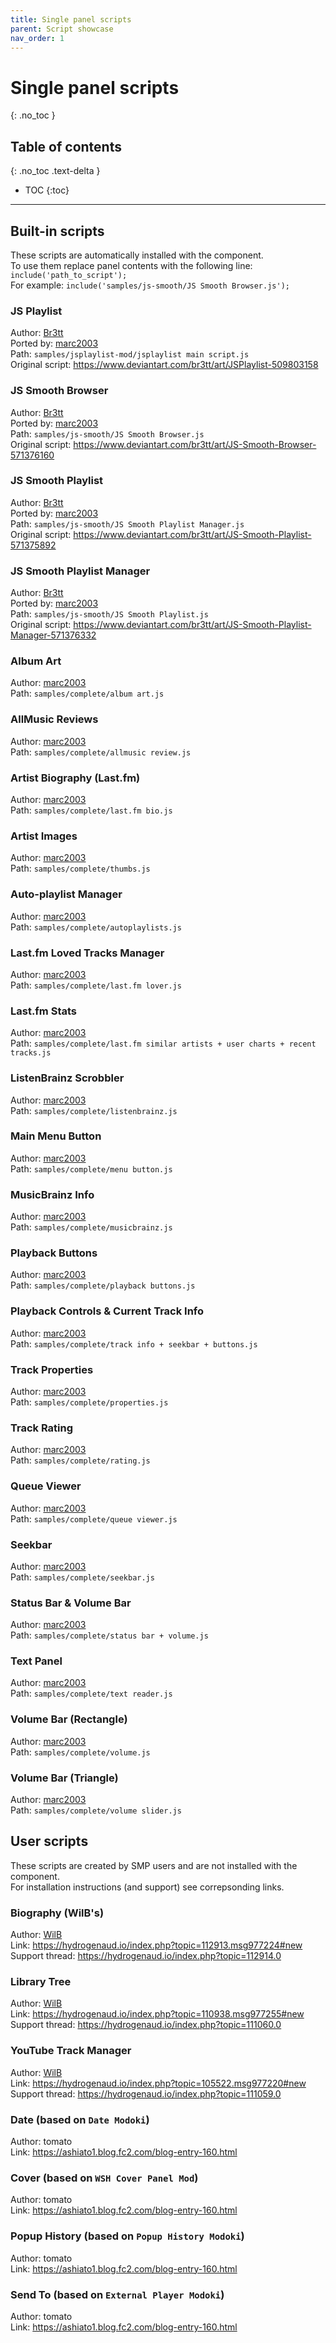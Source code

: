 ```yaml
---
title: Single panel scripts
parent: Script showcase
nav_order: 1
---
```


# Single panel scripts
{: .no_toc }

## Table of contents
{: .no_toc .text-delta }

* TOC
{:toc}

---

## Built-in scripts

These scripts are automatically installed with the component.  
To use them replace panel contents with the following line: `include('path_to_script');`  
For example: `include('samples/js-smooth/JS Smooth Browser.js');`

### JS Playlist

Author: [Br3tt](https://www.deviantart.com/br3tt)  
Ported by: [marc2003](https://github.com/marc2k3)  
Path: `samples/jsplaylist-mod/jsplaylist main script.js`  
Original script: <https://www.deviantart.com/br3tt/art/JSPlaylist-509803158>

### JS Smooth Browser

Author: [Br3tt](https://www.deviantart.com/br3tt)  
Ported by: [marc2003](https://github.com/marc2k3)  
Path: `samples/js-smooth/JS Smooth Browser.js`  
Original script: <https://www.deviantart.com/br3tt/art/JS-Smooth-Browser-571376160>

### JS Smooth Playlist

Author: [Br3tt](https://www.deviantart.com/br3tt)  
Ported by: [marc2003](https://github.com/marc2k3)  
Path: `samples/js-smooth/JS Smooth Playlist Manager.js`  
Original script: <https://www.deviantart.com/br3tt/art/JS-Smooth-Playlist-571375892>

### JS Smooth Playlist Manager

Author: [Br3tt](https://www.deviantart.com/br3tt)  
Ported by: [marc2003](https://github.com/marc2k3)  
Path: `samples/js-smooth/JS Smooth Playlist.js`  
Original script: <https://www.deviantart.com/br3tt/art/JS-Smooth-Playlist-Manager-571376332>

### Album Art

Author: [marc2003](https://github.com/marc2k3)  
Path: `samples/complete/album art.js`

### AllMusic Reviews

Author: [marc2003](https://github.com/marc2k3)  
Path: `samples/complete/allmusic review.js`

### Artist Biography (Last.fm)

Author: [marc2003](https://github.com/marc2k3)  
Path: `samples/complete/last.fm bio.js`

### Artist Images

Author: [marc2003](https://github.com/marc2k3)  
Path: `samples/complete/thumbs.js`

### Auto-playlist Manager

Author: [marc2003](https://github.com/marc2k3)  
Path: `samples/complete/autoplaylists.js`

### Last.fm Loved Tracks Manager

Author: [marc2003](https://github.com/marc2k3)  
Path: `samples/complete/last.fm lover.js`

### Last.fm Stats

Author: [marc2003](https://github.com/marc2k3)  
Path: `samples/complete/last.fm similar artists + user charts + recent tracks.js`

### ListenBrainz Scrobbler

Author: [marc2003](https://github.com/marc2k3)  
Path: `samples/complete/listenbrainz.js`

### Main Menu Button

Author: [marc2003](https://github.com/marc2k3)  
Path: `samples/complete/menu button.js`

### MusicBrainz Info

Author: [marc2003](https://github.com/marc2k3)  
Path: `samples/complete/musicbrainz.js`

### Playback Buttons

Author: [marc2003](https://github.com/marc2k3)  
Path: `samples/complete/playback buttons.js`

### Playback Controls & Current Track Info

Author: [marc2003](https://github.com/marc2k3)  
Path: `samples/complete/track info + seekbar + buttons.js`

### Track Properties

Author: [marc2003](https://github.com/marc2k3)  
Path: `samples/complete/properties.js`

### Track Rating

Author: [marc2003](https://github.com/marc2k3)  
Path: `samples/complete/rating.js`

### Queue Viewer

Author: [marc2003](https://github.com/marc2k3)  
Path: `samples/complete/queue viewer.js`

### Seekbar

Author: [marc2003](https://github.com/marc2k3)  
Path: `samples/complete/seekbar.js`

### Status Bar & Volume Bar

Author: [marc2003](https://github.com/marc2k3)  
Path: `samples/complete/status bar + volume.js`

### Text Panel

Author: [marc2003](https://github.com/marc2k3)  
Path: `samples/complete/text reader.js`

### Volume Bar (Rectangle)

Author: [marc2003](https://github.com/marc2k3)  
Path: `samples/complete/volume.js`

### Volume Bar (Triangle)

Author: [marc2003](https://github.com/marc2k3)  
Path: `samples/complete/volume slider.js`

## User scripts

These scripts are created by SMP users and are not installed with the component.  
For installation instructions (and support) see correpsonding links.

### Biography (WilB's)

Author: [WilB](https://hydrogenaud.io/index.php?action=profile;u=33113)  
Link: <https://hydrogenaud.io/index.php?topic=112913.msg977224#new>  
Support thread: <https://hydrogenaud.io/index.php?topic=112914.0>

### Library Tree

Author: [WilB](https://hydrogenaud.io/index.php?action=profile;u=33113)  
Link: <https://hydrogenaud.io/index.php?topic=110938.msg977255#new>  
Support thread: <https://hydrogenaud.io/index.php?topic=111060.0>

### YouTube Track Manager

Author: [WilB](https://hydrogenaud.io/index.php?action=profile;u=33113)  
Link: <https://hydrogenaud.io/index.php?topic=105522.msg977220#new>  
Support thread: <https://hydrogenaud.io/index.php?topic=111059.0>

### Date (based on `Date Modoki`)

Author: tomato  
Link: <https://ashiato1.blog.fc2.com/blog-entry-160.html>

### Cover (based on `WSH Cover Panel Mod`)

Author: tomato  
Link: <https://ashiato1.blog.fc2.com/blog-entry-160.html>

### Popup History (based on `Popup History Modoki`)

Author: tomato  
Link: <https://ashiato1.blog.fc2.com/blog-entry-160.html>

### Send To (based on `External Player Modoki`)

Author: tomato  
Link: <https://ashiato1.blog.fc2.com/blog-entry-160.html>
